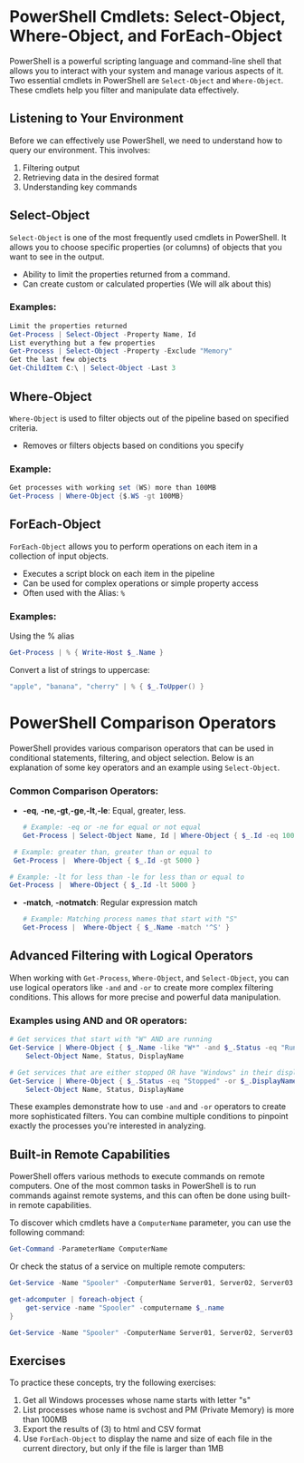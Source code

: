 # PowerShell Cmdlets: Select-Object, Where-Object, and ForEach-Object

PowerShell is a powerful scripting language and command-line shell that allows you to interact with your system and manage various aspects of it. Two essential cmdlets in PowerShell are `Select-Object` and `Where-Object`. These cmdlets help you filter and manipulate data effectively.

## Listening to Your Environment

Before we can effectively use PowerShell, we need to understand how to query our environment. This involves:

1. Filtering output
2. Retrieving data in the desired format
3. Understanding key commands

## Select-Object

`Select-Object` is one of the most frequently used cmdlets in PowerShell. It allows you to choose specific properties (or columns) of objects that you want to see in the output.


- Ability to limit the properties returned from a command. 
- Can create custom or calculated properties (We will alk about this)

### Examples:
````powershell
Limit the properties returned
Get-Process | Select-Object -Property Name, Id
List everything but a few properties
Get-Process | Select-Object -Property -Exclude "Memory"
Get the last few objects
Get-ChildItem C:\ | Select-Object -Last 3
````

## Where-Object

`Where-Object` is used to filter objects out of the pipeline based on specified criteria.


- Removes or filters objects based on conditions you specify

### Example:
````powershell
Get processes with working set (WS) more than 100MB
Get-Process | Where-Object {$.WS -gt 100MB}
````

## ForEach-Object

`ForEach-Object` allows you to perform operations on each item in a collection of input objects.

- Executes a script block on each item in the pipeline
- Can be used for complex operations or simple property access
- Often used with the Alias: `%`

### Examples:
Using the % alias
````powershell
Get-Process | % { Write-Host $_.Name }
````
Convert a list of strings to uppercase:
````powershell
"apple", "banana", "cherry" | % { $_.ToUpper() }
````


# PowerShell Comparison Operators

PowerShell provides various comparison operators that can be used in conditional statements, filtering, and object selection. Below is an explanation of some key operators and an example using `Select-Object`.

### Common Comparison Operators:

- **-eq**, **-ne**,**-gt**,**-ge**,**-lt**,**-le**: Equal, greater, less. 
  ```powershell
  # Example: -eq or -ne for equal or not equal
  Get-Process | Select-Object Name, Id | Where-Object { $_.Id -eq 1000 }
  ```
 ```powershell
  # Example: greater than, greater than or equal to
  Get-Process |  Where-Object { $_.Id -gt 5000 }
  ```
  ```powershell
  # Example: -lt for less than -le for less than or equal to
  Get-Process |  Where-Object { $_.Id -lt 5000 }
  ```
- **-match**, **-notmatch**: Regular expression match
  ```powershell
  # Example: Matching process names that start with "S"
  Get-Process |  Where-Object { $_.Name -match '^S' }
  ```




## Advanced Filtering with Logical Operators

When working with `Get-Process`, `Where-Object`, and `Select-Object`, you can use logical operators like `-and` and `-or` to create more complex filtering conditions. This allows for more precise and powerful data manipulation.

### Examples using AND and OR operators:

```powershell
# Get services that start with "W" AND are running
Get-Service | Where-Object { $_.Name -like "W*" -and $_.Status -eq "Running" } |
    Select-Object Name, Status, DisplayName

# Get services that are either stopped OR have "Windows" in their display name
Get-Service | Where-Object { $_.Status -eq "Stopped" -or $_.DisplayName -like "*Windows*" } |
    Select-Object Name, Status, DisplayName
```


These examples demonstrate how to use `-and` and `-or` operators to create more sophisticated filters. You can combine multiple conditions to pinpoint exactly the processes you're interested in analyzing. 


## Built-in Remote Capabilities

PowerShell offers various methods to execute commands on remote computers. One of the most common tasks in PowerShell is to run commands against remote systems, and this can often be done using built-in remote capabilities.


To discover which cmdlets have a `ComputerName` parameter, you can use the following command:

```powershell
Get-Command -ParameterName ComputerName
````
Or check the status of a service on multiple remote computers:

```powershell
Get-Service -Name "Spooler" -ComputerName Server01, Server02, Server03
````

```powershell
get-adcomputer | foreach-object {
    get-service -name "Spooler" -computername $_.name
}
````

```powershell
Get-Service -Name "Spooler" -ComputerName Server01, Server02, Server03
````

## Exercises

To practice these concepts, try the following exercises:

1. Get all Windows processes whose name starts with letter "s"
2. List processes whose name is svchost and PM (Private Memory) is more than 100MB
3. Export the results of (3) to html and CSV format
4. Use `ForEach-Object` to display the name and size of each file in the current directory, but only if the file is larger than 1MB

